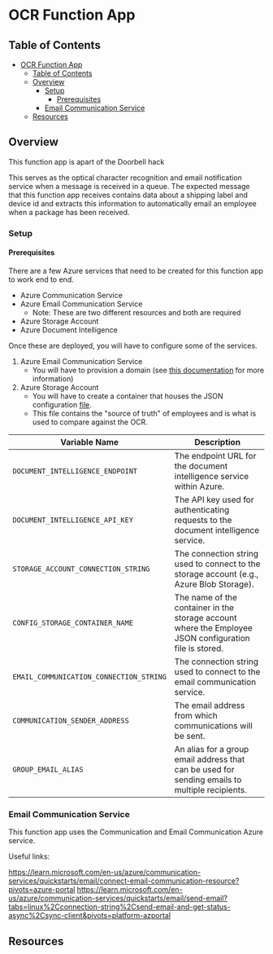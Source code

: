 # OCR Function App

## Table of Contents

- [OCR Function App](#ocr-function-app)
  - [Table of Contents](#table-of-contents)
  - [Overview](#overview)
    - [Setup](#setup)
      - [Prerequisites](#prerequisites)
    - [Email Communication Service](#email-communication-service)
  - [Resources](#resources)

## Overview

This function app is apart of the Doorbell hack

This serves as the optical character recognition
and email notification service when a message is received in a queue. The expected message
that this function app receives contains data about a shipping label and device id and extracts
this information to automatically email an employee when a package has been received.

### Setup

#### Prerequisites

There are a few Azure services that need to be created for this function app to work end to end.

- Azure Communication Service
- Azure Email Communication Service
  - Note: These are two different resources and both are required
- Azure Storage Account
- Azure Document Intelligence

Once these are deployed, you will have to configure some of the services.

1. Azure Email Communication Service
   - You will have to provision a domain (see [this documentation](https://learn.microsoft.com/en-us/azure/communication-services/quickstarts/email/connect-email-communication-resource?pivots=azure-portal) for more information)
2. Azure Storage Account
   - You will have to create a container that houses the JSON configuration [file](employees.jsonc).
   - This file contains the "source of truth" of employees and is what is used to compare against the OCR. 

| Variable Name                                   | Description                                      |
|------------------------------------------------|--------------------------------------------------|
| `DOCUMENT_INTELLIGENCE_ENDPOINT`               | The endpoint URL for the document intelligence service within Azure. |
| `DOCUMENT_INTELLIGENCE_API_KEY`                | The API key used for authenticating requests to the document intelligence service. |
| `STORAGE_ACCOUNT_CONNECTION_STRING`            | The connection string used to connect to the storage account (e.g., Azure Blob Storage). |
| `CONFIG_STORAGE_CONTAINER_NAME`                       | The name of the container in the storage account where the Employee JSON configuration file is stored. |
| `EMAIL_COMMUNICATION_CONNECTION_STRING`        | The connection string used to connect to the email communication service. |
| `COMMUNICATION_SENDER_ADDRESS`                 | The email address from which communications will be sent. |
| `GROUP_EMAIL_ALIAS`                            | An alias for a group email address that can be used for sending emails to multiple recipients. |

### Email Communication Service

This function app uses the Communication and Email Communication Azure service.

Useful links:

<https://learn.microsoft.com/en-us/azure/communication-services/quickstarts/email/connect-email-communication-resource?pivots=azure-portal>
<https://learn.microsoft.com/en-us/azure/communication-services/quickstarts/email/send-email?tabs=linux%2Cconnection-string%2Csend-email-and-get-status-async%2Csync-client&pivots=platform-azportal>

## Resources

